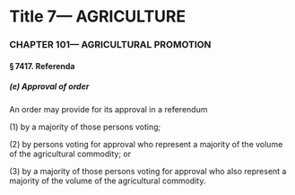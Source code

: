 
# Title 7— AGRICULTURE
### CHAPTER 101— AGRICULTURAL PROMOTION
#### § 7417. Referenda
##### (e) Approval of order

An order may provide for its approval in a referendum

(1) by a majority of those persons voting;

(2) by persons voting for approval who represent a majority of the volume of the agricultural commodity; or

(3) by a majority of those persons voting for approval who also represent a majority of the volume of the agricultural commodity.
